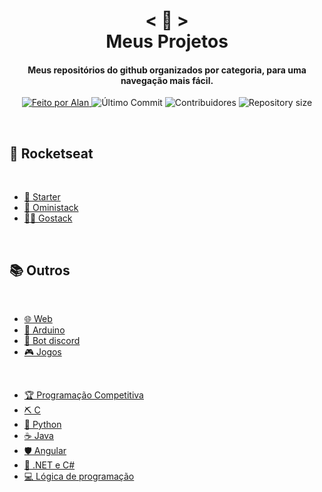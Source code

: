 <h1 align="center">
    < 📖 > <br>
    Meus Projetos
</h1>
  
<h4 align="center">
  Meus repositórios do github organizados por categoria, para uma navegação mais fácil.
</h4>

<p align="center">
  <a href="https://github.com/nerd0000">
    <img alt="Feito por Alan" src="https://img.shields.io/badge/made%20by-Alan-8743CC">
  </a>

  <img alt="Último Commit" src="https://img.shields.io/github/last-commit/Nerd0000/Meus-Projetos">

  <img alt="Contribuidores" src="https://img.shields.io/github/contributors/Nerd0000/Meus-Projetos">
  
  <img alt="Repository size" src="https://img.shields.io/github/repo-size/Nerd0000/Meus-Projetos.svg">
</p>

<br>

## 🚀 Rocketseat

<br>

- [🎒 Starter](https://github.com/Nerd0000/Starter)
- [🚀 Oministack](./src/omni.md)
- [👨‍🎓 Gostack](https://github.com/Nerd0000/go-stack)

<br>

## 📚 Outros

<br>

- [🌐 Web](./src/web.md)
- [🔩 Arduino](https://www.tinkercad.com/users/7kbRcmKM7hu-nerd0000?category=circuits&sort=likes&view_mode=default)
- [🐀 Bot discord](https://github.com/Nerd0000/Player-discord-bot)
- [🎮 Jogos](https://github.com/Nerd0000/Desenvolvimento-de-jogos)

<br>

- [🏆 Programação Competitiva](https://github.com/Nerd0000/programacao-competitiva)
- [⛏ C](https://github.com/Nerd0000/Estudos-em-C)
- [🐍 Python](./src/py.md)
- [☕ Java](./src/java.md)
- [🛡️ Angular](https://github.com/Nerd0000/Listagem-cursos)
- [🔮 .NET e C#](https://github.com/Nerd0000/Estudando-.Net-e-CS)
- [💻 Lógica de programação](https://github.com/Nerd0000/Logica-com-Portugol)
